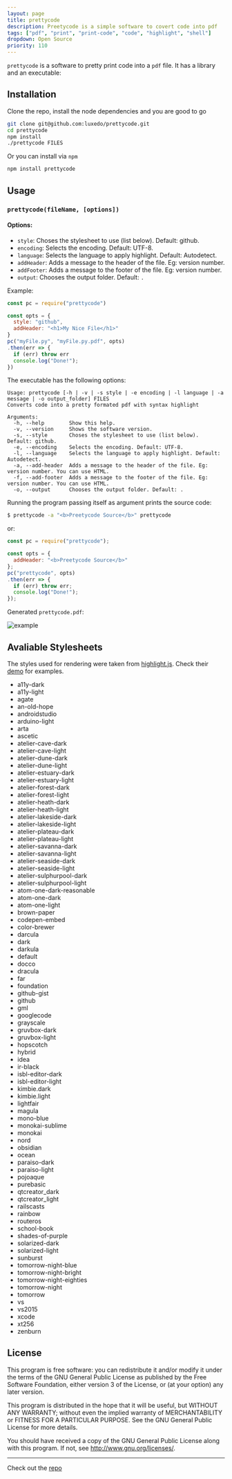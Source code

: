```yaml
---
layout: page
title: prettycode
description: Preetycode is a simple software to covert code into pdf
tags: ["pdf", "print", "print-code", "code", "highlight", "shell"]
dropdown: Open Source
priority: 110
---
```

<!-- Automatically generated. Run search_repos.rb to rebuild -->


`prettycode` is a software to pretty print code into a `pdf` file. It has a library
and an executable:

## Installation
Clone the repo, install the node dependencies and you are good to go
```bash
git clone git@github.com:luxedo/prettycode.git
cd prettycode
npm install
./prettycode FILES
```
Or you can install via `npm`
```bash
npm install prettycode
```

## Usage
### `prettycode(fileName, [options])`
#### Options:
-   `style`: Choses the stylesheet to use (list below). Default: github.
-   `encoding`: Selects the encoding. Default: UTF-8.
-   `language`: Selects the language to apply highlight. Default: Autodetect.
-   `addHeader`: Adds a message to the header of the file. Eg: version number.
-   `addFooter`:  Adds a message to the footer of the file. Eg: version number.
-   `output`: Chooses the output folder. Default: `.`

Example:
```javascript
const pc = require("prettycode")

const opts = {
  style: "github",
  addHeader: "<h1>My Nice File</h1>"
}
pc("myFile.py", "myFile.py.pdf", opts)
.then(err => {
  if (err) throw err
  console.log("Done!");
})
```

The executable has the following options:
```
Usage: prettycode [-h | -v | -s style | -e encoding | -l language | -a message | -o output_folder] FILES
Converts code into a pretty formated pdf with syntax highlight

Arguments:
  -h, --help        Show this help.
  -v, --version     Shows the software version.
  -s, --style       Choses the stylesheet to use (list below). Default: github.
  -e, --encoding    Selects the encoding. Default: UTF-8.
  -l, --language    Selects the language to apply highlight. Default: Autodetect.
  -a, --add-header  Adds a message to the header of the file. Eg: version number. You can use HTML.
  -f, --add-footer  Adds a message to the footer of the file. Eg: version number. You can use HTML.
  -o, --output      Chooses the output folder. Default: .
```

Running the program passing itself as argument prints the source code:
```sh
$ prettycode -a "<b>Preetycode Source</b>" prettycode
```
or:
```javascript
const pc = require("prettycode");

const opts = {
  addHeader: "<b>Preetycode Source</b>"
};
pc("prettycode", opts)
.then(err => {
  if (err) throw err;
  console.log("Done!");
});
```
Generated `prettycode.pdf`:

![example](https://raw.githubusercontent.com/luxedo/prettycode/master/docs/prettycode_example.png)

## Avaliable Stylesheets
The styles used for rendering were taken from [highlight.js](https://highlightjs.org/).
Check their [demo](https://highlightjs.org/static/demo/) for examples.

-   a11y-dark
-   a11y-light
-   agate
-   an-old-hope
-   androidstudio
-   arduino-light
-   arta
-   ascetic
-   atelier-cave-dark
-   atelier-cave-light
-   atelier-dune-dark
-   atelier-dune-light
-   atelier-estuary-dark
-   atelier-estuary-light
-   atelier-forest-dark
-   atelier-forest-light
-   atelier-heath-dark
-   atelier-heath-light
-   atelier-lakeside-dark
-   atelier-lakeside-light
-   atelier-plateau-dark
-   atelier-plateau-light
-   atelier-savanna-dark
-   atelier-savanna-light
-   atelier-seaside-dark
-   atelier-seaside-light
-   atelier-sulphurpool-dark
-   atelier-sulphurpool-light
-   atom-one-dark-reasonable
-   atom-one-dark
-   atom-one-light
-   brown-paper
-   codepen-embed
-   color-brewer
-   darcula
-   dark
-   darkula
-   default
-   docco
-   dracula
-   far
-   foundation
-   github-gist
-   github
-   gml
-   googlecode
-   grayscale
-   gruvbox-dark
-   gruvbox-light
-   hopscotch
-   hybrid
-   idea
-   ir-black
-   isbl-editor-dark
-   isbl-editor-light
-   kimbie.dark
-   kimbie.light
-   lightfair
-   magula
-   mono-blue
-   monokai-sublime
-   monokai
-   nord
-   obsidian
-   ocean
-   paraiso-dark
-   paraiso-light
-   pojoaque
-   purebasic
-   qtcreator_dark
-   qtcreator_light
-   railscasts
-   rainbow
-   routeros
-   school-book
-   shades-of-purple
-   solarized-dark
-   solarized-light
-   sunburst
-   tomorrow-night-blue
-   tomorrow-night-bright
-   tomorrow-night-eighties
-   tomorrow-night
-   tomorrow
-   vs
-   vs2015
-   xcode
-   xt256
-   zenburn

## License
This program is free software: you can redistribute it and/or modify it under the terms of the GNU General Public License as published by the Free Software Foundation, either version 3 of the License, or (at your option) any later version.

This program is distributed in the hope that it will be useful, but WITHOUT ANY WARRANTY; without even the implied warranty of MERCHANTABILITY or FITNESS FOR A PARTICULAR PURPOSE.  See the GNU General Public License for more details.

You should have received a copy of the GNU General Public License along with this program.  If not, see <http://www.gnu.org/licenses/>.

---
Check out the [repo](https://github.com/luxedo/prettycode)
